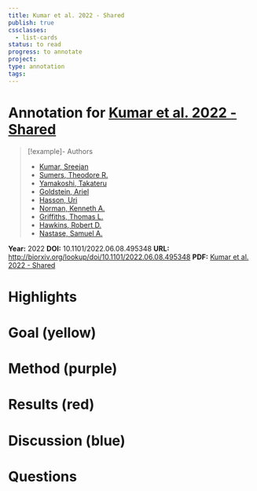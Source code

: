 ```yaml
---
title: Kumar et al. 2022 - Shared
publish: true
cssclasses:
  - list-cards
status: to read
progress: to annotate
project:
type: annotation
tags:
---
```

# Annotation for [Kumar et al. 2022 - Shared](Papers/References/Kumar%20et%20al.%202022%20-%20Shared)

> [!example]- Authors
> - [Kumar, Sreejan](Kumar%2C%20Sreejan)
> - [Sumers, Theodore R.](Sumers%2C%20Theodore%20R.)
> - [Yamakoshi, Takateru](Yamakoshi%2C%20Takateru)
> - [Goldstein, Ariel](Goldstein%2C%20Ariel)
> - [Hasson, Uri](Hasson%2C%20Uri)
> - [Norman, Kenneth A.](Norman%2C%20Kenneth%20A.)
> - [Griffiths, Thomas L.](Griffiths%2C%20Thomas%20L.)
> - [Hawkins, Robert D.](Hawkins%2C%20Robert%20D.)
> - [Nastase, Samuel A.](Nastase%2C%20Samuel%20A.)

**Year:** 2022
**DOI:** 10.1101/2022.06.08.495348
**URL:** http://biorxiv.org/lookup/doi/10.1101/2022.06.08.495348
**PDF:** [Kumar et al. 2022 - Shared](Papers/PDFs/Kumar%20et%20al.%202022%20-%20Shared%20functional%20specialization%20in%20transformer-based%20language%20models%20and%20the%20human%20brain.pdf)

# Highlights


# Goal (yellow)


# Method (purple)


# Results (red)


# Discussion (blue)


# Questions

